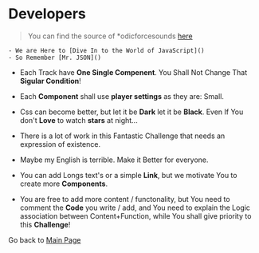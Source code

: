 # Developers

> You can find the source of *odicforcesounds [here](https://github.com/OdicforceSounds)

    - We are Here to [Dive In to the World of JavaScript]()
    - So Remember [Mr. JSON]()

- Each Track have <b>One Single Compenent</b>. You Shall Not Change That <b>Sigular Condition</b>!

- Each <b>Component</b> shall use <b>player settings</b> as they are: Small.

- Css can become better, but let it be <b>Dark</b> let it be <b>Black</b>. Even If You don't <b>Love</b> to watch <b>stars</b> at night...

- There is a lot of work in this Fantastic Challenge that needs an expression of existence.

- Maybe my English is terrible. Make it Better for everyone.

- You can add Longs text's or a simple **Link**, but we motivate You to create more **Components**.

- You are free to add more content / functonality, but You need to comment the **Code** you write / add, and You need to explain the Logic association between Content+Function, while You shall give priority to this **Challenge**!

Go back to [Main Page](./Logic.md)
